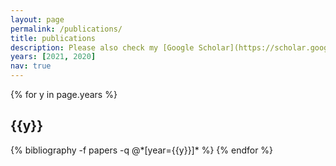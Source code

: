 ```yaml
---
layout: page
permalink: /publications/
title: publications
description: Please also check my [Google Scholar](https://scholar.google.com/citations?user=P4S4IokAAAAJ&hl=en) profile for an up-to-date list.
years: [2021, 2020]
nav: true
---
```


<div class="publications">

{% for y in page.years %}
  <h2 class="year">{{y}}</h2>
  {% bibliography -f papers -q @*[year={{y}}]* %}
{% endfor %}

</div>
